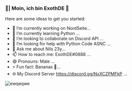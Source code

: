 ### 🤠| Moin, ich bin ExothDE 👋
Here are some ideas to get you started:

- 🔭 I’m currently working on NordSeite...
- 🌱 I’m currently learning Python ...
- 👯 I’m looking to collaborate on Discord API ...
- 🤔 I’m looking for help with Python Code ASNC ...
- 💬 Ask me about Nils 23y...
- 📫 How to reach me: ExothDE#0888 ...
- 😄 Pronouns: Male ...
- ⚡ Fun fact: Bananas 🤣...
- 🌐 My Discord Server https://discord.gg/NxXCZPMFkP ...


![ewqeqwe](https://user-images.githubusercontent.com/38230414/151935379-21242cfc-c15b-4f3e-a385-d1a4fc68d197.png)
